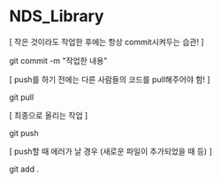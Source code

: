 # NDS_Library


[ 작은 것이라도 작업한 후에는 항상 commit시켜두는 습관! ] 

git commit -m "작업한 내용"



[ push를 하기 전에는 다른 사람들의 코드를 pull해주어야 함! ]

git pull



[ 최종으로 올리는 작업 ]

git push



[ push할 때 에러가 날 경우 (새로운 파일이 추가되었을 때 등) ]

git add .
